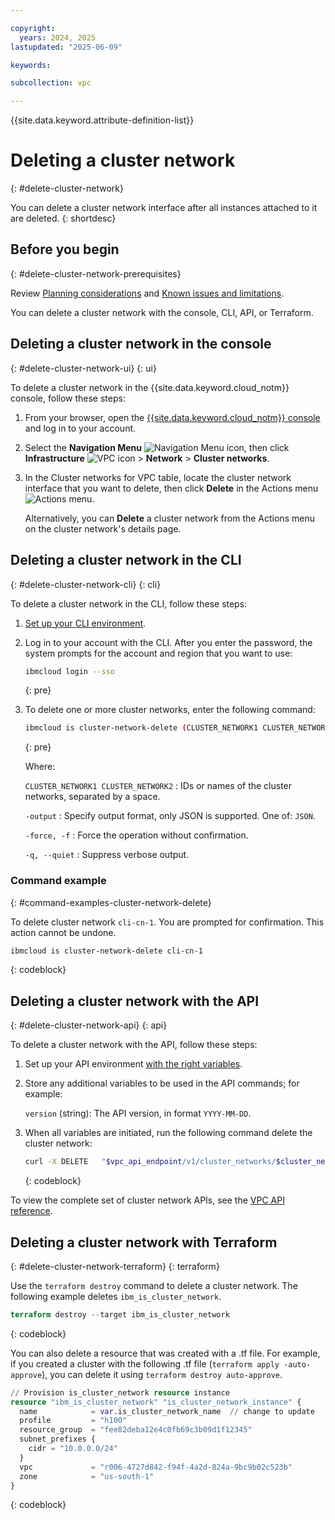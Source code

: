 ```yaml
---

copyright:
  years: 2024, 2025
lastupdated: "2025-06-09"

keywords:

subcollection: vpc

---
```


{{site.data.keyword.attribute-definition-list}}

# Deleting a cluster network
{: #delete-cluster-network}

You can delete a cluster network interface after all instances attached to it are deleted.
{: shortdesc}

## Before you begin
{: #delete-cluster-network-prerequisites}

Review [Planning considerations](/docs/vpc?topic=vpc-planning-cluster-network&interface=ui) and [Known issues and limitations](/docs/vpc?topic=vpc-limitations-cluster-network&interface=ui).

You can delete a cluster network with the console, CLI, API, or Terraform.

## Deleting a cluster network in the console
{: #delete-cluster-network-ui}
{: ui}

To delete a cluster network in the {{site.data.keyword.cloud_notm}} console, follow these steps:

1. From your browser, open the [{{site.data.keyword.cloud_notm}} console](/login) and log in to your account.
1. Select the **Navigation Menu** ![Navigation Menu icon](../../icons/icon_hamburger.svg), then click  **Infrastructure** ![VPC icon](../../icons/vpc.svg) > **Network** > **Cluster networks**.
1. In the Cluster networks for VPC table, locate the cluster network interface that you want to delete, then click **Delete** in the Actions menu ![Actions menu](../icons/action-menu-icon.svg "Actions").

   Alternatively, you can **Delete** a cluster network from the Actions menu on the cluster network's details page.

## Deleting a cluster network in the CLI
{: #delete-cluster-network-cli}
{: cli}

To delete a cluster network in the CLI, follow these steps:

1. [Set up your CLI environment](/docs/vpc?topic=vpc-set-up-environment&interface=cli).

1. Log in to your account with the CLI. After you enter the password, the system prompts for the account and region that you want to use:

    ```sh
    ibmcloud login --sso
    ```
    {: pre}

1. To delete one or more cluster networks, enter the following command:

   ```bash
   ibmcloud is cluster-network-delete (CLUSTER_NETWORK1 CLUSTER_NETWORK2...) [--output JSON]  [-f, --force] [-q, --quiet]
   ```
   {: pre}

   Where:

   `CLUSTER_NETWORK1 CLUSTER_NETWORK2`
   :    IDs or names of the cluster networks, separated by a space.

   `-output`
   :    Specify output format, only JSON is supported. One of: `JSON`.

   `-force, -f`
   :    Force the operation without confirmation.

   `-q, --quiet`
   :    Suppress verbose output.

### Command example
{: #command-examples-cluster-network-delete}

To delete cluster network `cli-cn-1`. You are prompted for confirmation. This action cannot be undone.

```sh
ibmcloud is cluster-network-delete cli-cn-1
```
{: codeblock}

## Deleting a cluster network with the API
{: #delete-cluster-network-api}
{: api}

To delete a cluster network with the API, follow these steps:

1. Set up your API environment [with the right variables](/docs/vpc?topic=vpc-set-up-environment#api-prerequisites-setup).
1. Store any additional variables to be used in the API commands; for example:

   `version` (string): The API version, in format `YYYY-MM-DD`.

1. When all variables are initiated, run the following command delete the cluster network:

   ```sh
   curl -X DELETE   "$vpc_api_endpoint/v1/cluster_networks/$cluster_network_id?version=$tomorrow&generation=2&maturity=development" -H "Authorization: Bearer $iam_token"
   ```
   {: codeblock}

To view the complete set of cluster network APIs, see the [VPC API reference](/apidocs/vpc/latest#list-cluster-network-profiles).

## Deleting a cluster network with Terraform
{: #delete-cluster-network-terraform}
{: terraform}

Use the `terraform destroy` command to delete a cluster network. The following example deletes `ibm_is_cluster_network`.

```terraform
terraform destroy --target ibm_is_cluster_network
```
{: codeblock}

You can also delete a resource that was created with a .tf file. For example, if you created a cluster with the following .tf file (`terraform apply -auto-approve`), you can delete it using `terraform destroy auto-approve`.

```terraform
// Provision is_cluster_network resource instance
resource "ibm_is_cluster_network" "is_cluster_network_instance" {
  name            = var.is_cluster_network_name  // change to update
  profile         = "h100"
  resource_group  = "fee82deba12e4c0fb69c3b09d1f12345"
  subnet_prefixes {
    cidr = "10.0.0.0/24"
  }
  vpc             = "r006-4727d842-f94f-4a2d-824a-9bc9b02c523b"
  zone            = "us-south-1"
}
```
{: codeblock}
